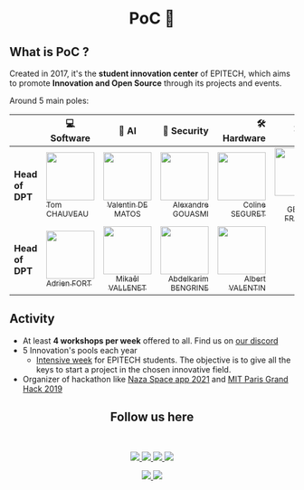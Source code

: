 <h1 align=center> PoC 🚀 </h1>

## What is PoC ?

Created in 2017, it's the **student innovation center** of EPITECH, which aims to promote **Innovation and Open Source** through its projects and events. 

Around 5 main poles:


|               | 💻 Software | 🧠 AI | 🔑 Security | 🛠️ Hardware | 🕸️ P2P |
|---            |-----------|:---:|--------:| -------: | --: |
|**Head of DPT**| [<img src="https://github.com/TomChv.png?size=85" width=85><br><sub>Tom CHAUVEAU</sub>](https://github.com/TomChv) | [<img src="https://github.com/Thytu.png?size=85" width=85><br><sub>Valentin DE MATOS</sub>](https://github.com/Thytu)| [<img src="https://github.com/etarc0s.png?size=85" width=85><br><sub>Alexandre GOUASMI</sub>](https://github.com/etarc0s) | [<img src="https://github.com/Cleopha.png?size=85" width=85><br><sub>Coline SEGURET</sub>](https://github.com/Cleopha)  | [<img src="https://github.com/PtitLuca.png?size=85" width=85><br><sub>Luca GEORGES FRANCOIS</sub>](https://github.com/PtitLuca) |
|**Head of DPT**| [<img src="https://github.com/adrienfort.png?size=85" width=85><br><sub>Adrien FORT</sub>](https://github.com/adrienfort) | [<img src="https://github.com/Mikatech.png?size=85" width=85><br><sub>Mikaêl VALLENET</sub>](https://github.com/Mikatech)| [<img src="https://github.com/AbdelkarimBENGRINE.png?size=85" width=85><br><sub>Abdelkarim BENGRINE</sub>](https://github.com/AbdelkarimBENGRINE) | [<img src="https://github.com/OnsagerHe.png?size=85" width=85><br><sub>Albert VALENTIN</sub>](https://github.com/OnsagerHe) | |

## Activity

- At least **4 workshops per week** offered to all. Find us on [our discord](https://discord.com/invite/Yqq2ADGDS7)
- 5 Innovation's pools each year 
  - [Intensive week](https://www.youtube.com/watch?v=JuqRGdM7PaM) for EPITECH students. The objective is to give all the keys to start a project in the chosen innovative field.
- Organizer of hackathon like [Naza Space app 2021](https://www.spaceappschallenge.org/) and [MIT Paris Grand Hack 2019](https://www.hecalumni.fr/event/mit-paris-grand-hack-2019/2019/06/22/5368)

<h2 align=center>
Follow us here
</h2>
<br/>
<p align='center'>
    <a href="https://www.linkedin.com/company/pocinnovation/mycompany/">
        <img src="https://img.shields.io/badge/LinkedIn-0077B5?style=for-the-badge&logo=linkedin&logoColor=white">
    </a>
    <a href="https://www.instagram.com/pocinnovation/">
        <img src="https://img.shields.io/badge/Instagram-E4405F?style=for-the-badge&logo=instagram&logoColor=white">
    </a>
    <a href="https://twitter.com/PoCInnovation">
        <img src="https://img.shields.io/badge/Twitter-1DA1F2?style=for-the-badge&logo=twitter&logoColor=white">
    </a>
    <a href="https://discord.com/invite/Yqq2ADGDS7">
        <img src="https://img.shields.io/badge/Discord-7289DA?style=for-the-badge&logo=discord&logoColor=white">
    </a>
</p>
<p align=center>
    <a href="https://www.poc-innovation.fr/">
        <img src="https://img.shields.io/badge/WebSite-1a2b6d?style=for-the-badge&logo=GitHub Sponsors&logoColor=white">
    </a>
    <a href="https://www.youtube.com/c/PoCInnovation">
        <img src="https://img.shields.io/badge/YouTube-FF0000?style=for-the-badge&logo=youtube&logoColor=white">
    </a>
</p>